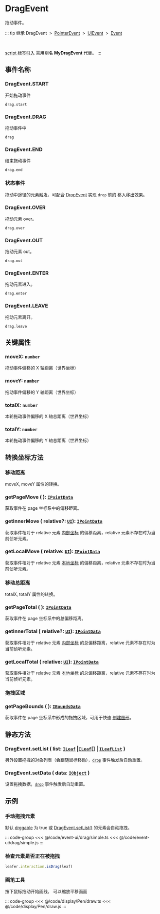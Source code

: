 # DragEvent

拖动事件。

::: tip 继承
DragEvent &nbsp;>&nbsp; [PointerEvent](./Pointer) &nbsp;>&nbsp; [UIEvent](./UIEvent.md) &nbsp;>&nbsp; [Event](../basic/Event.md)

<br/>

[ script 标签引入](/guide/install/ui/start.md#通过-script-标签引入) 需用别名 **MyDragEvent** 代替。
:::

## 事件名称

### DragEvent.START

开始拖动事件

`drag.start`

### DragEvent.DRAG

拖动事件中

`drag`

### DragEvent.END

结束拖动事件

`drag.end`

### 状态事件

拖动中途径的元素触发，可配合 [DropEvent](./Drop.md) 实现 `drop` 前的 移入移出效果。

### DragEvent.OVER

拖动元素 over。

`drag.over`

### DragEvent.OUT

拖动元素 out。

`drag.out`

### DragEvent.ENTER

拖动元素进入。

`drag.enter`

### DragEvent.LEAVE

拖动元素离开。

`drag.leave`

## 关键属性

### moveX: `number`

拖动事件偏移的 X 轴距离（世界坐标）

### moveY: `number`

拖动事件偏移的 Y 轴距离（世界坐标）

### totalX: `number`

本轮拖动事件偏移的 X 轴总距离（世界坐标）

### totalY: `number`

本轮拖动事件偏移的 Y 轴总距离（世界坐标）

## 转换坐标方法

### 移动距离

moveX, moveY 属性的转换。

### getPageMove ( ): [`IPointData`](/reference/interface/math/Math#ipointdata)

获取事件在 page 坐标系中的偏移距离。

### getInnerMove ( relative?: [`UI`](/reference/display/UI.md)): [`IPointData`](/reference/interface/math/Math#ipointdata)

获取事件相对于 relative 元素 [内部坐标](/guide/basic/coordinate.md#inner) 的偏移距离，relative 元素不存在时为当前侦听元素。

### getLocalMove ( relative: [`UI`](/reference/display/UI.md)): [`IPointData`](/reference/interface/math/Math#ipointdata)

获取事件相对于 relative 元素 [本地坐标](/guide/basic/coordinate.md#local) 的偏移距离，relative 元素不存在时为当前侦听元素。

### 移动总距离

totalX, totalY 属性的转换。

### getPageTotal ( ): [`IPointData`](/reference/interface/math/Math#ipointdata)

获取事件在 page 坐标系中的总偏移距离。

### getInnerTotal ( relative?: [`UI`](/reference/display/UI.md)): [`IPointData`](/reference/interface/math/Math#ipointdata)

获取事件相对于 relative 元素 [内部坐标](/guide/basic/coordinate.md#inner) 的总偏移距离，relative 元素不存在时为当前侦听元素。

### getLocalTotal ( relative: [`UI`](/reference/display/UI.md)): [`IPointData`](/reference/interface/math/Math#ipointdata)

获取事件相对于 relative 元素 [本地坐标](/guide/basic/coordinate.md#local) 的总偏移距离，relative 元素不存在时为当前侦听元素。

### 拖拽区域

### getPageBounds ( ): [`IBoundsData`](/reference/interface/math/Math#iboundsdata)

获取事件在 page 坐标系中形成的拖拽区域，可用于快速 [创建图形](/plugin/in/editor/Editor.md#创建图形模式)。

## 静态方法

### DragEvent.setList ( list: [`ILeaf`](/api/interfaces/ILeaf.md) |[`ILeaf`](/api/interfaces/ILeaf.md)[] | [`ILeafList`](/api/interfaces/ILeafList.md) )

另外设置拖拽的对象列表（会跟随鼠标移动），[`drop`](./Drop.md) 事件触发后自动重置。

### DragEvent.setData ( data: [`IObject`](/api/interfaces/IObject.md) )

设置拖拽数据，[`drop`](./Drop.md) 事件触发后自动重置。

<!-- ## 继承事件

### [PointerEvent](./Pointer) -->

<!-- ## API

### [DragEvent](/api/classes/DragEvent.md) -->

## 示例

### 手动拖拽元素

默认 [drggable](/reference/property/draggable.md) 为 true 或 [DragEvent.setList()](./Drag.md#静态方法) 的元素会自动拖拽。

::: code-group
<<< @/code/event-ui/drag/simple.ts
<<< @/code/event-ui/drag/simple.js
:::

### 检查元素是否正在被拖拽

```ts
leafer.interaction.isDrag(leaf)
```

### 画笔工具

按下鼠标拖动开始画线， 可以缩放平移画面

::: code-group
<<< @/code/display/Pen/draw.ts
<<< @/code/display/Pen/draw.js
:::
